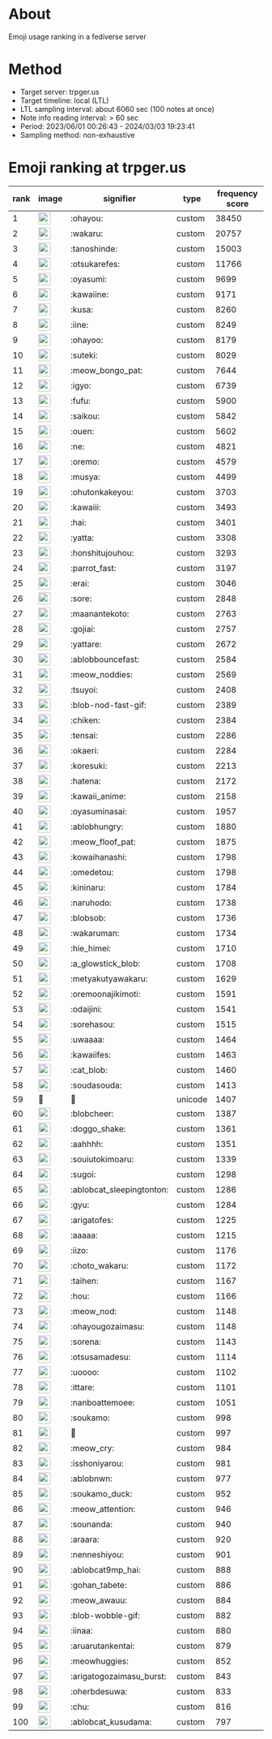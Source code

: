 # About
Emoji usage ranking in a fediverse server

# Method
- Target server: trpger.us
- Target timeline: local (LTL)
- LTL sampling interval: about 6060 sec (100 notes at once)
- Note info reading interval: > 60 sec
- Period: 2023/06/01 00:26:43 - 2024/03/03 19:23:41 
- Sampling method: non-exhaustive

# Emoji ranking at trpger.us

|rank|image|signifier|type|frequency score|
|----|----|----|----|----|
|1|<img height="24" src="https://trpger.us/emoji/ohayou.webp">|:ohayou:|custom|38450|
|2|<img height="24" src="https://trpger.us/emoji/wakaru.webp">|:wakaru:|custom|20757|
|3|<img height="24" src="https://trpger.us/emoji/tanoshinde.webp">|:tanoshinde:|custom|15003|
|4|<img height="24" src="https://trpger.us/emoji/otsukarefes.webp">|:otsukarefes:|custom|11766|
|5|<img height="24" src="https://trpger.us/emoji/oyasumi.webp">|:oyasumi:|custom|9699|
|6|<img height="24" src="https://trpger.us/emoji/kawaiine.webp">|:kawaiine:|custom|9171|
|7|<img height="24" src="https://trpger.us/emoji/kusa.webp">|:kusa:|custom|8260|
|8|<img height="24" src="https://trpger.us/emoji/iine.webp">|:iine:|custom|8249|
|9|<img height="24" src="https://trpger.us/emoji/ohayoo.webp">|:ohayoo:|custom|8179|
|10|<img height="24" src="https://trpger.us/emoji/suteki.webp">|:suteki:|custom|8029|
|11|<img height="24" src="https://trpger.us/emoji/meow_bongo_pat.webp">|:meow_bongo_pat:|custom|7644|
|12|<img height="24" src="https://trpger.us/emoji/igyo.webp">|:igyo:|custom|6739|
|13|<img height="24" src="https://trpger.us/emoji/fufu.webp">|:fufu:|custom|5900|
|14|<img height="24" src="https://trpger.us/emoji/saikou.webp">|:saikou:|custom|5842|
|15|<img height="24" src="https://trpger.us/emoji/ouen.webp">|:ouen:|custom|5602|
|16|<img height="24" src="https://trpger.us/emoji/ne.webp">|:ne:|custom|4821|
|17|<img height="24" src="https://trpger.us/emoji/oremo.webp">|:oremo:|custom|4579|
|18|<img height="24" src="https://trpger.us/emoji/musya.webp">|:musya:|custom|4499|
|19|<img height="24" src="https://trpger.us/emoji/ohutonkakeyou.webp">|:ohutonkakeyou:|custom|3703|
|20|<img height="24" src="https://trpger.us/emoji/kawaiii.webp">|:kawaiii:|custom|3493|
|21|<img height="24" src="https://trpger.us/emoji/hai.webp">|:hai:|custom|3401|
|22|<img height="24" src="https://trpger.us/emoji/yatta.webp">|:yatta:|custom|3308|
|23|<img height="24" src="https://trpger.us/emoji/honshitujouhou.webp">|:honshitujouhou:|custom|3293|
|24|<img height="24" src="https://trpger.us/emoji/parrot_fast.webp">|:parrot_fast:|custom|3197|
|25|<img height="24" src="https://trpger.us/emoji/erai.webp">|:erai:|custom|3046|
|26|<img height="24" src="https://trpger.us/emoji/sore.webp">|:sore:|custom|2848|
|27|<img height="24" src="https://trpger.us/emoji/maanantekoto.webp">|:maanantekoto:|custom|2763|
|28|<img height="24" src="https://trpger.us/emoji/gojiai.webp">|:gojiai:|custom|2757|
|29|<img height="24" src="https://trpger.us/emoji/yattare.webp">|:yattare:|custom|2672|
|30|<img height="24" src="https://trpger.us/emoji/ablobbouncefast.webp">|:ablobbouncefast:|custom|2584|
|31|<img height="24" src="https://trpger.us/emoji/meow_noddies.webp">|:meow_noddies:|custom|2569|
|32|<img height="24" src="https://trpger.us/emoji/tsuyoi.webp">|:tsuyoi:|custom|2408|
|33|<img height="24" src="https://trpger.us/emoji/blob-nod-fast-gif.webp">|:blob-nod-fast-gif:|custom|2389|
|34|<img height="24" src="https://trpger.us/emoji/chiken.webp">|:chiken:|custom|2384|
|35|<img height="24" src="https://trpger.us/emoji/tensai.webp">|:tensai:|custom|2286|
|36|<img height="24" src="https://trpger.us/emoji/okaeri.webp">|:okaeri:|custom|2284|
|37|<img height="24" src="https://trpger.us/emoji/koresuki.webp">|:koresuki:|custom|2213|
|38|<img height="24" src="https://trpger.us/emoji/hatena.webp">|:hatena:|custom|2172|
|39|<img height="24" src="https://trpger.us/emoji/kawaii_anime.webp">|:kawaii_anime:|custom|2158|
|40|<img height="24" src="https://trpger.us/emoji/oyasuminasai.webp">|:oyasuminasai:|custom|1957|
|41|<img height="24" src="https://trpger.us/emoji/ablobhungry.webp">|:ablobhungry:|custom|1880|
|42|<img height="24" src="https://trpger.us/emoji/meow_floof_pat.webp">|:meow_floof_pat:|custom|1875|
|43|<img height="24" src="https://trpger.us/emoji/kowaihanashi.webp">|:kowaihanashi:|custom|1798|
|44|<img height="24" src="https://trpger.us/emoji/omedetou.webp">|:omedetou:|custom|1798|
|45|<img height="24" src="https://trpger.us/emoji/kininaru.webp">|:kininaru:|custom|1784|
|46|<img height="24" src="https://trpger.us/emoji/naruhodo.webp">|:naruhodo:|custom|1738|
|47|<img height="24" src="https://trpger.us/emoji/blobsob.webp">|:blobsob:|custom|1736|
|48|<img height="24" src="https://trpger.us/emoji/wakaruman.webp">|:wakaruman:|custom|1734|
|49|<img height="24" src="https://trpger.us/emoji/hie_himei.webp">|:hie_himei:|custom|1710|
|50|<img height="24" src="https://trpger.us/emoji/a_glowstick_blob.webp">|:a_glowstick_blob:|custom|1708|
|51|<img height="24" src="https://trpger.us/emoji/metyakutyawakaru.webp">|:metyakutyawakaru:|custom|1629|
|52|<img height="24" src="https://trpger.us/emoji/oremoonajikimoti.webp">|:oremoonajikimoti:|custom|1591|
|53|<img height="24" src="https://trpger.us/emoji/odaijini.webp">|:odaijini:|custom|1541|
|54|<img height="24" src="https://trpger.us/emoji/sorehasou.webp">|:sorehasou:|custom|1515|
|55|<img height="24" src="https://trpger.us/emoji/uwaaaa.webp">|:uwaaaa:|custom|1464|
|56|<img height="24" src="https://trpger.us/emoji/kawaiifes.webp">|:kawaiifes:|custom|1463|
|57|<img height="24" src="https://trpger.us/emoji/cat_blob.webp">|:cat_blob:|custom|1460|
|58|<img height="24" src="https://trpger.us/emoji/soudasouda.webp">|:soudasouda:|custom|1413|
|59|🍮|🍮|unicode|1407|
|60|<img height="24" src="https://trpger.us/emoji/blobcheer.webp">|:blobcheer:|custom|1387|
|61|<img height="24" src="https://trpger.us/emoji/doggo_shake.webp">|:doggo_shake:|custom|1361|
|62|<img height="24" src="https://trpger.us/emoji/aahhhh.webp">|:aahhhh:|custom|1351|
|63|<img height="24" src="https://trpger.us/emoji/souiutokimoaru.webp">|:souiutokimoaru:|custom|1339|
|64|<img height="24" src="https://trpger.us/emoji/sugoi.webp">|:sugoi:|custom|1298|
|65|<img height="24" src="https://trpger.us/emoji/ablobcat_sleepingtonton.webp">|:ablobcat_sleepingtonton:|custom|1286|
|66|<img height="24" src="https://trpger.us/emoji/gyu.webp">|:gyu:|custom|1284|
|67|<img height="24" src="https://trpger.us/emoji/arigatofes.webp">|:arigatofes:|custom|1225|
|68|<img height="24" src="https://trpger.us/emoji/aaaaa.webp">|:aaaaa:|custom|1215|
|69|<img height="24" src="https://trpger.us/emoji/iizo.webp">|:iizo:|custom|1176|
|70|<img height="24" src="https://trpger.us/emoji/choto_wakaru.webp">|:choto_wakaru:|custom|1172|
|71|<img height="24" src="https://trpger.us/emoji/taihen.webp">|:taihen:|custom|1167|
|72|<img height="24" src="https://trpger.us/emoji/hou.webp">|:hou:|custom|1166|
|73|<img height="24" src="https://trpger.us/emoji/meow_nod.webp">|:meow_nod:|custom|1148|
|74|<img height="24" src="https://trpger.us/emoji/ohayougozaimasu.webp">|:ohayougozaimasu:|custom|1148|
|75|<img height="24" src="https://trpger.us/emoji/sorena.webp">|:sorena:|custom|1143|
|76|<img height="24" src="https://trpger.us/emoji/otsusamadesu.webp">|:otsusamadesu:|custom|1114|
|77|<img height="24" src="https://trpger.us/emoji/uoooo.webp">|:uoooo:|custom|1102|
|78|<img height="24" src="https://trpger.us/emoji/ittare.webp">|:ittare:|custom|1101|
|79|<img height="24" src="https://trpger.us/emoji/nanboattemoee.webp">|:nanboattemoee:|custom|1051|
|80|<img height="24" src="https://trpger.us/emoji/soukamo.webp">|:soukamo:|custom|998|
|81|<img height="24" src="https://trpger.us/emoji/birthday.webp">|:birthday:|custom|997|
|82|<img height="24" src="https://trpger.us/emoji/meow_cry.webp">|:meow_cry:|custom|984|
|83|<img height="24" src="https://trpger.us/emoji/isshoniyarou.webp">|:isshoniyarou:|custom|981|
|84|<img height="24" src="https://trpger.us/emoji/ablobnwn.webp">|:ablobnwn:|custom|977|
|85|<img height="24" src="https://trpger.us/emoji/soukamo_duck.webp">|:soukamo_duck:|custom|952|
|86|<img height="24" src="https://trpger.us/emoji/meow_attention.webp">|:meow_attention:|custom|946|
|87|<img height="24" src="https://trpger.us/emoji/sounanda.webp">|:sounanda:|custom|940|
|88|<img height="24" src="https://trpger.us/emoji/araara.webp">|:araara:|custom|920|
|89|<img height="24" src="https://trpger.us/emoji/nenneshiyou.webp">|:nenneshiyou:|custom|901|
|90|<img height="24" src="https://trpger.us/emoji/ablobcat9mp_hai.webp">|:ablobcat9mp_hai:|custom|888|
|91|<img height="24" src="https://trpger.us/emoji/gohan_tabete.webp">|:gohan_tabete:|custom|886|
|92|<img height="24" src="https://trpger.us/emoji/meow_awauu.webp">|:meow_awauu:|custom|884|
|93|<img height="24" src="https://trpger.us/emoji/blob-wobble-gif.webp">|:blob-wobble-gif:|custom|882|
|94|<img height="24" src="https://trpger.us/emoji/iinaa.webp">|:iinaa:|custom|880|
|95|<img height="24" src="https://trpger.us/emoji/aruarutankentai.webp">|:aruarutankentai:|custom|879|
|96|<img height="24" src="https://trpger.us/emoji/meowhuggies.webp">|:meowhuggies:|custom|852|
|97|<img height="24" src="https://trpger.us/emoji/arigatogozaimasu_burst.webp">|:arigatogozaimasu_burst:|custom|843|
|98|<img height="24" src="https://trpger.us/emoji/oherbdesuwa.webp">|:oherbdesuwa:|custom|833|
|99|<img height="24" src="https://trpger.us/emoji/chu.webp">|:chu:|custom|816|
|100|<img height="24" src="https://trpger.us/emoji/ablobcat_kusudama.webp">|:ablobcat_kusudama:|custom|797|
